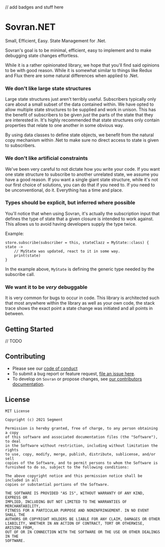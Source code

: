 // add badges and stuff here

# Sovran.NET
Small, Efficient, Easy. State Management for .Net.

Sovran's goal is to be minimal, efficient, easy to implement and to make debugging state changes effortless.

While it is a rather opinionated library, we hope that you'll find said opinions to be with good reason.  While it
is somewhat similar to things like Redux and Flux there are some natural differences when applied to .Net.

### We don't like large state structures

Large state structures just aren't terribly useful.  Subscribers typically only care about a small subset of the
data contained within.  We have opted to allow multiple state structures to be supplied and work in unison.
This has the benefit of subscribers to be given *just* the parts of the state that they are interested in.  It's highly
recommended that state structures only contain properties that relate to one another in some obvious way.

By using data classes to define state objects, we benefit from the natural copy mechanism within .Net to make sure
no direct access to state is given to subscribers.

### We don't like artificial constraints

We've been very careful to not dictate how you write your code.  If you want one state structure to subscribe to
another unrelated state, we assume you have a good reason.   If you want a single giant state structure, while it's
not our first choice of solutions, you can do that if you need to.  If you need to be unconventional, do it.  Everything
has a time and place.

### Types should be explicit, but inferred where possible

You'll notice that when using Sovran, it's actually the subscription input that defines the type of state that a given
closure is intended to work against.  This allows us to avoid having developers supply the type twice.

Example:
```.Net
store.subscribe(subscriber = this, stateClazz = MyState::class) { state ->
    // MyState was updated, react to it in some way.
    print(state)
}
```
In the example above, `MyState` is defining the generic type needed by the subscribe call.

### We want it to be *very* debuggable

It is very common for bugs to occur in code.  This library is architected such that most anywhere within the
library as well as your own code, the stack trace shows the exact point a state change was initiated and all
points in between.

## Getting Started

// TODO

## Contributing


- Please see our [code of conduct](CODE_OF_CONDUCT.md)
- To submit a bug report or feature request, [file an issue here](issues).
- To develop on `Sovran` or propose changes, see [our contributors documentation](.github/CONTRIBUTING.md).

## License
```
MIT License

Copyright (c) 2021 Segment

Permission is hereby granted, free of charge, to any person obtaining a copy
of this software and associated documentation files (the "Software"), to deal
in the Software without restriction, including without limitation the rights
to use, copy, modify, merge, publish, distribute, sublicense, and/or sell
copies of the Software, and to permit persons to whom the Software is
furnished to do so, subject to the following conditions:

The above copyright notice and this permission notice shall be included in all
copies or substantial portions of the Software.

THE SOFTWARE IS PROVIDED "AS IS", WITHOUT WARRANTY OF ANY KIND, EXPRESS OR
IMPLIED, INCLUDING BUT NOT LIMITED TO THE WARRANTIES OF MERCHANTABILITY,
FITNESS FOR A PARTICULAR PURPOSE AND NONINFRINGEMENT. IN NO EVENT SHALL THE
AUTHORS OR COPYRIGHT HOLDERS BE LIABLE FOR ANY CLAIM, DAMAGES OR OTHER
LIABILITY, WHETHER IN AN ACTION OF CONTRACT, TORT OR OTHERWISE, ARISING FROM,
OUT OF OR IN CONNECTION WITH THE SOFTWARE OR THE USE OR OTHER DEALINGS IN THE
SOFTWARE.
```
